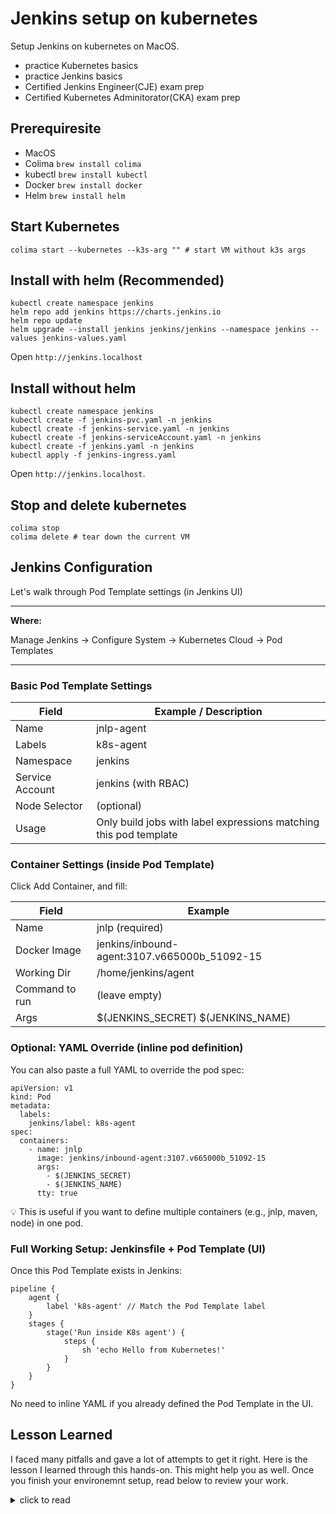 Jenkins setup on kubernetes
============================

Setup Jenkins on kubernetes on MacOS.

- practice Kubernetes basics 
- practice Jenkins basics
- Certified Jenkins Engineer(CJE) exam prep
- Certified Kubernetes Adminitorator(CKA) exam prep

## Prerequiresite

- MacOS
- Colima `brew install colima`
- kubectl `brew install kubectl`
- Docker `brew install docker`
- Helm `brew install helm`

## Start Kubernetes

```
colima start --kubernetes --k3s-arg "" # start VM without k3s args
```

## Install with helm (Recommended)

```
kubectl create namespace jenkins
helm repo add jenkins https://charts.jenkins.io
helm repo update
helm upgrade --install jenkins jenkins/jenkins --namespace jenkins --values jenkins-values.yaml
```

Open `http://jenkins.localhost`

## Install without helm

```
kubectl create namespace jenkins
kubectl create -f jenkins-pvc.yaml -n jenkins
kubectl create -f jenkins-service.yaml -n jenkins
kubectl create -f jenkins-serviceAccount.yaml -n jenkins
kubectl create -f jenkins.yaml -n jenkins
kubectl apply -f jenkins-ingress.yaml
```

Open `http://jenkins.localhost`.

## Stop and delete kubernetes

```
colima stop
colima delete # tear down the current VM
```

## Jenkins Configuration

Let's walk through Pod Template settings (in Jenkins UI)

---
**Where:**

Manage Jenkins → Configure System → Kubernetes Cloud → Pod Templates

---

### Basic Pod Template Settings

| Field           | Example / Description                                             |
|-----------------|-------------------------------------------------------------------|
| Name            | jnlp-agent                                                        |
| Labels          | k8s-agent                                                         |
| Namespace       | jenkins                                                           |
| Service Account | jenkins (with RBAC)                                               |
| Node Selector   | (optional)                                                        |
| Usage           | Only build jobs with label expressions matching this pod template |

### Container Settings (inside Pod Template)

Click Add Container, and fill:

| Field          | Example                                      |
|----------------|----------------------------------------------|
| Name           | jnlp (required)                              |
| Docker Image   | jenkins/inbound-agent:3107.v665000b_51092-15 |
| Working Dir    | /home/jenkins/agent                          |
| Command to run | (leave empty)                                |
| Args           | $(JENKINS_SECRET) $(JENKINS_NAME)            |

### Optional: YAML Override (inline pod definition)

You can also paste a full YAML to override the pod spec:

```
apiVersion: v1
kind: Pod
metadata:
  labels:
    jenkins/label: k8s-agent
spec:
  containers:
    - name: jnlp
      image: jenkins/inbound-agent:3107.v665000b_51092-15
      args:
        - $(JENKINS_SECRET)
        - $(JENKINS_NAME)
      tty: true
```

💡 This is useful if you want to define multiple containers (e.g., jnlp, maven, node) in one pod.

### Full Working Setup: Jenkinsfile + Pod Template (UI)

Once this Pod Template exists in Jenkins:

```
pipeline {
    agent {
        label 'k8s-agent' // Match the Pod Template label
    }
    stages {
        stage('Run inside K8s agent') {
            steps {
                sh 'echo Hello from Kubernetes!'
            }
        }
    }
}
```

No need to inline YAML if you already defined the Pod Template in the UI.

## Lesson Learned

I faced many pitfalls and gave a lot of attempts to get it right.
Here is the lesson I learned through this hands-on.
This might help you as well. Once you finish your environemnt setup,
read below to review your work.

<details>
<summary>click to read</summary>

## Summary: Lessons I Learned — Running Jenkins Agents on Kubernetes

### 1. Jenkins Kubernetes Plugin = Dynamic Agent Pods

You learned how to:

* Use the Kubernetes plugin to launch agents as Kubernetes pods
* Set up a Pod Template that defines what the agent pod should look like
* Let Jenkins automatically schedule builds inside these pods

This is the foundation for scalable, cloud-native CI/CD.

### 🔐 2. Jenkins agents connect via port 50000 (JNLP)

You learned:

* The Jenkins controller must expose port 50000
* The Kubernetes Service must route both 8080 and 50000
* The agent pod connects back to the controller using JNLP with:

### 🧰 3. You need proper Pod Template configuration

Specifically:

* Container name must be jnlp
* No command override (leave blank)
* Proper arguments ($(JENKINS_SECRET) $(JENKINS_NAME))

Use a recent and compatible image:

```
jenkins/inbound-agent:latest
```

And you must match the label:

```
metadata:
  labels:
    jenkins/label: k8s-agent
```

With the label used in your pipeline.

### 🛡️ 4. Jenkins needs RBAC credentials to talk to Kubernetes

You created:

* A ServiceAccount for Jenkins
* A ClusterRole granting access to create/manage pods
* A ClusterRoleBinding to connect them

This is what allowed Jenkins to actually create agent pods in your cluster.

### 🧠 5. Jenkins controller != agent

You got this important lesson:

“Jenkins doesn’t have label 'foo'” does not mean Jenkins controller is broken
It means Jenkins couldn’t find a matching agent pod that connected back.

And to fix it:

* Add correct labels
* Use the node() block when needed
* Confirm that the agent actually connected successfully

### ✅ 6. Final Result: CI builds run dynamically on K8s pods!

You now have:

* Jenkins running in Kubernetes
* Agent pods launching dynamically
* Builds executing cleanly inside isolated pods

A truly cloud-native CI/CD pipeline setup 🔥
</details>